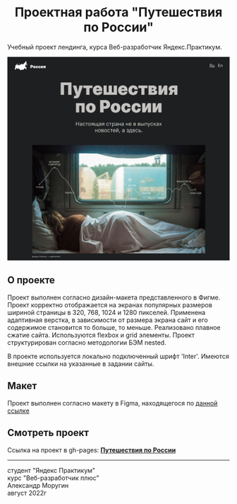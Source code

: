 <h1 align="center">Проектная работа "Путешествия по России"</h1>

Учебный проект лендинга, курса Веб-разработчик Яндекс.Практикум.

![Travel Demo](/russian-travel-readme-min.png)

## О проекте ##

Проект выполнен согласно дизайн-макета представленного в Фигме.
Проект корректно отображается на экранах популярных размеров шириной страницы в 320, 768, 1024 и 1280 пикселей.
Применена адаптивная верстка, в зависимости от размера экрана сайт и его содержимое становится то больше, то меньше.
Реализовано плавное сжатие сайта.
Используются flexbox и grid элементы.
Проект структурирован согласно методологии БЭМ nested.

В проекте используется локально подключенный шрифт 'Inter'.
Имеются внешние ссылки на указанные в задании сайты.



## Макет ##

Проект выполнен согласно макету в Figma, находящегося по [данной ссылке](https://www.figma.com/file/5S2WSbEFL6awjVWJ0NWL8Q/Sprint-3_-Russia-_-desktop-%2B-mobile?type=design&node-id=28503-0&mode=design)

## Смотреть проект ##

Ссылка на проект в gh-pages: **[Путешествия по России](https://alexandermorugin.github.io/russian-travel/)**

--------
студент "Яндекс Практикум"\
курс "Веб-разработчик плюс"\
Александр Моругин\
август 2022г


